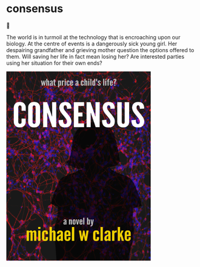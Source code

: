 # consensus 
 
:book:

The world is in turmoil at the technology that is encroaching upon our biology. At the centre of events is a dangerously sick young girl. Her despairing grandfather and grieving mother question the options offered to them. Will saving her life in fact mean losing her? Are interested parties using her situation for their own ends?

![Consensus](images/consensus-cover-medium.jpg)
